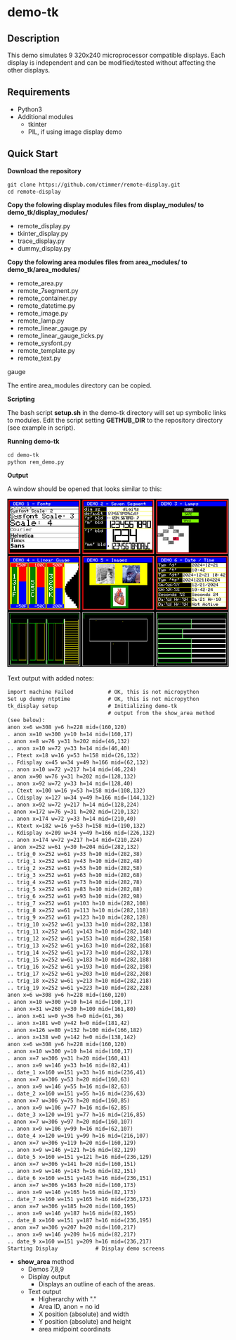 # demo-tk

## Description

This demo simulates 9 320x240 microprocessor compatible displays.
Each display is independent and can be modified/tested without affecting the other displays.

## Requirements

- Python3
- Additional modules
  - tkinter
  - PIL, if using image display demo

## Quick Start

**Download the repository**

```text
git clone https://github.com/ctimmer/remote-display.git
cd remote-display
```

**Copy the folowing display modules files from display_modules/ to demo_tk/display_modules/**

- remote_display.py
- tkinter_display.py
- trace_display.py
- dummy_display.py

**Copy the folowing area modules files from area_modules/ to demo_tk/area_modules/**

- remote_area.py
- remote_7segment.py
- remote_container.py
- remote_datetime.py
- remote_image.py
- remote_lamp.py
- remote_linear_gauge.py
- remote_linear_gauge_ticks.py
- remote_sysfont.py
- remote_template.py
- remote_text.py

gauge

The entire area_modules directory can be copied.

**Scripting**

The bash script **setup.sh** in the demo-tk directory will set up symbolic links to modules. Edit the script setting **GETHUB_DIR** to the repository directory (see example in script).

**Running demo-tk**

```text
cd demo-tk
python rem_demo.py
```

**Output**

A window should be opened that looks similar to this:

![screenshot](images/demo-tk-screen.jpg)

Text output with added notes:

```
import machine Failed           # OK, this is not micropython
Set up dummy ntptime            # OK, this is not micropython
tk_display setup                # Initializing demo-tk
                                # output from the show_area method (see below):
anon x=6 w=308 y=6 h=228 mid=(160,120)
. anon x=10 w=300 y=10 h=14 mid=(160,17)
. anon x=8 w=76 y=31 h=202 mid=(46,132)
.. anon x=10 w=72 y=33 h=14 mid=(46,40)
.. Ftext x=18 w=16 y=53 h=158 mid=(26,132)
.. Fdisplay x=45 w=34 y=49 h=166 mid=(62,132)
.. anon x=10 w=72 y=217 h=14 mid=(46,224)
. anon x=90 w=76 y=31 h=202 mid=(128,132)
.. anon x=92 w=72 y=33 h=14 mid=(128,40)
.. Ctext x=100 w=16 y=53 h=158 mid=(108,132)
.. Cdisplay x=127 w=34 y=49 h=166 mid=(144,132)
.. anon x=92 w=72 y=217 h=14 mid=(128,224)
. anon x=172 w=76 y=31 h=202 mid=(210,132)
.. anon x=174 w=72 y=33 h=14 mid=(210,40)
.. Ktext x=182 w=16 y=53 h=158 mid=(190,132)
.. Kdisplay x=209 w=34 y=49 h=166 mid=(226,132)
.. anon x=174 w=72 y=217 h=14 mid=(210,224)
. anon x=252 w=61 y=30 h=204 mid=(282,132)
.. trig_0 x=252 w=61 y=33 h=10 mid=(282,38)
.. trig_1 x=252 w=61 y=43 h=10 mid=(282,48)
.. trig_2 x=252 w=61 y=53 h=10 mid=(282,58)
.. trig_3 x=252 w=61 y=63 h=10 mid=(282,68)
.. trig_4 x=252 w=61 y=73 h=10 mid=(282,78)
.. trig_5 x=252 w=61 y=83 h=10 mid=(282,88)
.. trig_6 x=252 w=61 y=93 h=10 mid=(282,98)
.. trig_7 x=252 w=61 y=103 h=10 mid=(282,108)
.. trig_8 x=252 w=61 y=113 h=10 mid=(282,118)
.. trig_9 x=252 w=61 y=123 h=10 mid=(282,128)
.. trig_10 x=252 w=61 y=133 h=10 mid=(282,138)
.. trig_11 x=252 w=61 y=143 h=10 mid=(282,148)
.. trig_12 x=252 w=61 y=153 h=10 mid=(282,158)
.. trig_13 x=252 w=61 y=163 h=10 mid=(282,168)
.. trig_14 x=252 w=61 y=173 h=10 mid=(282,178)
.. trig_15 x=252 w=61 y=183 h=10 mid=(282,188)
.. trig_16 x=252 w=61 y=193 h=10 mid=(282,198)
.. trig_17 x=252 w=61 y=203 h=10 mid=(282,208)
.. trig_18 x=252 w=61 y=213 h=10 mid=(282,218)
.. trig_19 x=252 w=61 y=223 h=10 mid=(282,228)
anon x=6 w=308 y=6 h=228 mid=(160,120)
. anon x=10 w=300 y=10 h=14 mid=(160,17)
. anon x=31 w=260 y=30 h=100 mid=(161,80)
.. anon x=61 w=0 y=36 h=0 mid=(61,36)
.. anon x=181 w=0 y=42 h=0 mid=(181,42)
. anon x=126 w=80 y=132 h=100 mid=(166,182)
.. anon x=138 w=0 y=142 h=0 mid=(138,142)
anon x=6 w=308 y=6 h=228 mid=(160,120)
. anon x=10 w=300 y=10 h=14 mid=(160,17)
. anon x=7 w=306 y=31 h=20 mid=(160,41)
.. anon x=9 w=146 y=33 h=16 mid=(82,41)
.. date_1 x=160 w=151 y=33 h=16 mid=(236,41)
. anon x=7 w=306 y=53 h=20 mid=(160,63)
.. anon x=9 w=146 y=55 h=16 mid=(82,63)
.. date_2 x=160 w=151 y=55 h=16 mid=(236,63)
. anon x=7 w=306 y=75 h=20 mid=(160,85)
.. anon x=9 w=106 y=77 h=16 mid=(62,85)
.. date_3 x=120 w=191 y=77 h=16 mid=(216,85)
. anon x=7 w=306 y=97 h=20 mid=(160,107)
.. anon x=9 w=106 y=99 h=16 mid=(62,107)
.. date_4 x=120 w=191 y=99 h=16 mid=(216,107)
. anon x=7 w=306 y=119 h=20 mid=(160,129)
.. anon x=9 w=146 y=121 h=16 mid=(82,129)
.. date_5 x=160 w=151 y=121 h=16 mid=(236,129)
. anon x=7 w=306 y=141 h=20 mid=(160,151)
.. anon x=9 w=146 y=143 h=16 mid=(82,151)
.. date_6 x=160 w=151 y=143 h=16 mid=(236,151)
. anon x=7 w=306 y=163 h=20 mid=(160,173)
.. anon x=9 w=146 y=165 h=16 mid=(82,173)
.. date_7 x=160 w=151 y=165 h=16 mid=(236,173)
. anon x=7 w=306 y=185 h=20 mid=(160,195)
.. anon x=9 w=146 y=187 h=16 mid=(82,195)
.. date_8 x=160 w=151 y=187 h=16 mid=(236,195)
. anon x=7 w=306 y=207 h=20 mid=(160,217)
.. anon x=9 w=146 y=209 h=16 mid=(82,217)
.. date_9 x=160 w=151 y=209 h=16 mid=(236,217)
Starting Display            # Display demo screens
```

- **show_area** method
  - Demos 7,8,9
  - Display output
    - Displays an outline of each of the areas.
  - Text output
    - Higherarchy with "."
    - Area ID, anon = no id
    - X position (absolute) and width
    - Y position (absolute) and height
    - area midpoint coordinats
